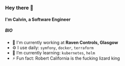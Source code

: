 ### Hey there 👋

#### I'm Calvin, a Software Engineer

##### BIO

- 🏢 I'm currently working at **Raven Controls, Glasgow**
- ⚙️ I use daily: `symfony`, `docker`, `terraform`
- 🌱 I’m currently learning: `kubernetes`, `helm`
- ⚡️ Fun fact: Robert California is the fucking lizard king
